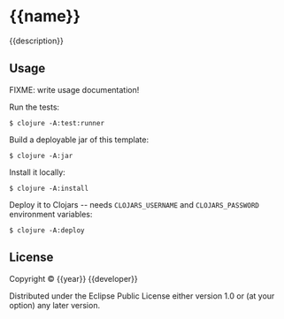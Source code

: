 # {{name}}

{{description}}

## Usage

FIXME: write usage documentation!

Run the tests:

    $ clojure -A:test:runner

Build a deployable jar of this template:

    $ clojure -A:jar

Install it locally:

    $ clojure -A:install

Deploy it to Clojars -- needs `CLOJARS_USERNAME` and `CLOJARS_PASSWORD` environment variables:

    $ clojure -A:deploy

## License

Copyright © {{year}} {{developer}}

Distributed under the Eclipse Public License either version 1.0 or (at
your option) any later version.
